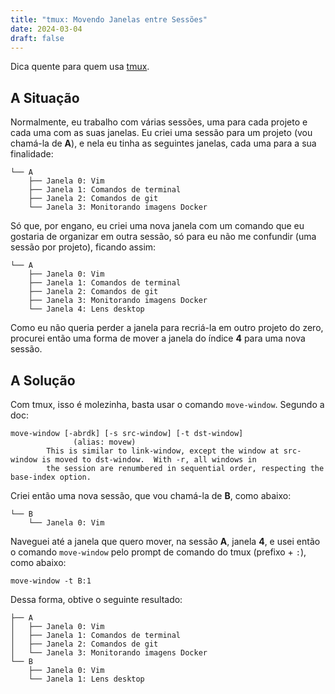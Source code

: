 ```yaml
---
title: "tmux: Movendo Janelas entre Sessões"
date: 2024-03-04
draft: false
---
```


Dica quente para quem usa [tmux](https://github.com/tmux/tmux).

## A Situação

Normalmente, eu trabalho com várias sessões, uma para cada projeto e cada uma com as suas janelas. Eu criei uma sessão
para um projeto (vou chamá-la de **A**), e nela eu tinha as seguintes janelas, cada uma para a sua finalidade:

```
└── A
    ├── Janela 0: Vim
    ├── Janela 1: Comandos de terminal
    ├── Janela 2: Comandos de git
    └── Janela 3: Monitorando imagens Docker
```

Só que, por engano, eu criei uma nova janela com um comando que eu gostaria de organizar em outra sessão, só para eu não
me confundir (uma sessão por projeto), ficando assim:

```
└── A
    ├── Janela 0: Vim
    ├── Janela 1: Comandos de terminal
    ├── Janela 2: Comandos de git
    ├── Janela 3: Monitorando imagens Docker
    └── Janela 4: Lens desktop
```

Como eu não queria perder a janela para recriá-la em outro projeto do zero, procurei então uma forma de mover a janela
do índice **4** para uma nova sessão.

## A Solução

Com tmux, isso é molezinha, basta usar o comando `move-window`. Segundo a doc:

```
move-window [-abrdk] [-s src-window] [-t dst-window]
              (alias: movew)
        This is similar to link-window, except the window at src-window is moved to dst-window.  With -r, all windows in
        the session are renumbered in sequential order, respecting the base-index option.
```

Criei então uma nova sessão, que vou chamá-la de **B**, como abaixo:

```
└── B
    └── Janela 0: Vim
```

Naveguei até a janela que quero mover, na sessão **A**, janela **4**, e usei então o comando `move-window` pelo prompt
de comando do tmux (prefixo + `:`), como abaixo:

```
move-window -t B:1
```

Dessa forma, obtive o seguinte resultado:

```
├── A
│   ├── Janela 0: Vim
│   ├── Janela 1: Comandos de terminal
│   ├── Janela 2: Comandos de git
│   └── Janela 3: Monitorando imagens Docker
└── B
    ├── Janela 0: Vim
    └── Janela 1: Lens desktop
```
